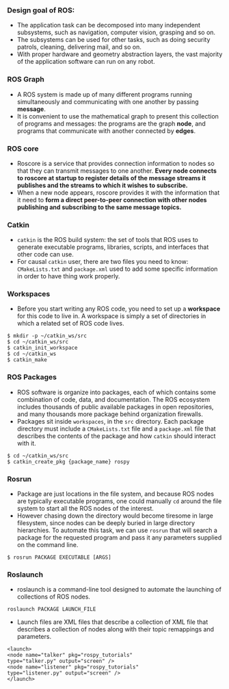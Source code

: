 ### Design goal of ROS:
  - The application task can be decomposed into many independent subsystems, such as navigation, computer vision, grasping and so on.
  - The subsystems can be used for other tasks, such as doing security patrols, cleaning, delivering mail, and so on.
  - With proper hardware and geometry abstraction layers, the vast majority of the application software can run on any robot.

### ROS Graph
  - A ROS system is made up of many different programs running simultaneously and communicating with one another by passing __message__.
  - It is convenient to use the mathematical graph to present this collection of programs and messages: the programs are the graph __node__, and programs that communicate with another connected by __edges__.

### ROS core
  - Roscore is a service that provides connection information to nodes so that they can transmit messages to one another. __Every node connects to roscore at startup to register details of the message streams it publishes and the streams to which it wishes to subscribe.__
  - When a new node appears, roscore provides it with the information that it need to __form a direct peer-to-peer connection with other nodes publishing and subscribing to the same message topics.__

### Catkin
  - `catkin` is the ROS build system: the set of tools that ROS uses to generate executable programs, libraries, scripts, and interfaces that other code can use.
  - For causal `catkin` user, there are two files you need to know: `CMakeLists.txt` and `package.xml` used to add some specific information in order to have thing work properly.

### Workspaces
  - Before you start writing any ROS code, you need to set up a __workspace__ for this code to live in. A workspace is simply a set of directories in which a related set of ROS code lives.
  ```
  $ mkdir -p ~/catkin_ws/src
  $ cd ~/catkin_ws/src
  $ catkin_init_workspace
  $ cd ~/catkin_ws
  $ catkin_make
  ```

### ROS Packages
  - ROS software is organize into packages, each of which contains some combination of code, data, and documentation. The ROS ecosystem includes thousands of public available packages in open repositories, and many thousands more package behind organization firewalls.
  - Packages sit inside `workspaces`, in the `src` directory. Each package directory must include a `CMakeLists.txt` file and a `package.xml` file that describes the contents of the package and how `catkin` should interact with it.
  ```
  $ cd ~/catkin_ws/src
  $ catkin_create_pkg {package_name} rospy
  ```

### Rosrun
  - Package are just locations in the file system, and because ROS nodes are typically executable programs, one could manually `cd` around the file system to start all the ROS nodes of the interest.
  - However chasing down the directory would become tiresome in large filesystem, since nodes can be deeply buried in large directory hierarchies. To automate this task, we can use `rosrun` that will search a package for the requested program and pass it any parameters supplied on the command line.
  ```
  $ rosrun PACKAGE EXECUTABLE [ARGS]
  ```

### Roslaunch
  - roslaunch is a command-line tool designed to automate the launching of collections of ROS nodes.
  ```
  roslaunch PACKAGE LAUNCH_FILE
  ```
  - Launch files are XML files that describe a collection of XML file that describes a collection of nodes along with their topic remappings and parameters.
  ```
  <launch>
  <node name="talker" pkg="rospy_tutorials"
  type="talker.py" output="screen" />
  <node name="listener" pkg="rospy_tutorials"
  type="listener.py" output="screen" />
  </launch>
  ```
